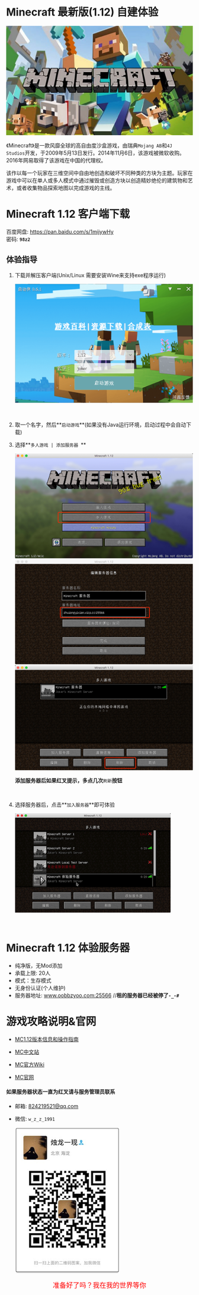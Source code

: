 # Minecraft 最新版(1.12) 自建体验

![Minecraft](/assets/pictures/minecraft.jpg)

《Minecraft》是一款风靡全球的高自由度沙盒游戏，由瑞典`Mojang AB`和`4J Studios`开发，于2009年5月13日发行。2014年11月6日，该游戏被微软收购。2016年网易取得了该游戏在中国的代理权。

该作以每一个玩家在三维空间中自由地创造和破坏不同种类的方块为主题。玩家在游戏中可以在单人或多人模式中通过摧毁或创造方块以创造精妙绝伦的建筑物和艺术，或者收集物品探索地图以完成游戏的主线。

# Minecraft 1.12 客户端下载

百度网盘: <https://pan.baidu.com/s/1mijywHy>  
密码: **`98z2`**

## 体验指导

1. 下载并解压客户端(Unix/Linux 需要安装Wine来支持exe程序运行)

	![mclc](/assets/pictures/mclc.png)
	
	<br/>
	
2. 取一个名字，然后**`启动游戏`**(如果没有Java运行环境，启动过程中会自动下载)

3. 选择**`多人游戏 | 添加服务器 `**

	![minecraft-multiplayer](/assets/pictures/minecraft_mutliplayer.png)
	![minecraft-add-server](/assets/pictures/minecraft_add_server.png)
	![minecraft-server](/assets/pictures/minecraft_server.png)
	
	**添加服务器后如果红叉提示，多点几次**`刷新`**按钮**
	
	<br/>	
	
4. 选择服务器后，点击**`加入服务器`**即可体验

	![minecraft-login](/assets/pictures/minecraft_login.gif)

<br/>

# Minecraft 1.12 体验服务器

- 纯净版，无Mod添加
- 承载上限: 20人
- 模式：生存模式
- 无身份认证(个人维护)
- 服务器地址: www.oobbzyoo.com:25566  //**租的服务器已经被停了`-_-#`**

# 游戏攻略说明&官网

- [MC1.12版本信息和操作指南](http://minecraft.gamepedia.com/1.12)

- [MC中文站](http://www.minecraftxz.com/)

- [MC官方Wiki](http://minecraft.gamepedia.com/Minecraft_Wiki)

- [MC官网](https://minecraft.net/zh-hans/)

#### 如果服务器状态一直为红叉请与服务管理员联系

- 邮箱: <824219521@qq.com>
- 微信: `w_z_z_1991`

	![wechat](/assets/pictures/wechat.jpg)



<p align="center"><font size="4" weight="bold" color="red"><bold>准备好了吗？我在我的世界等你</bold></font></p>

